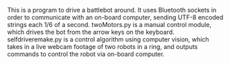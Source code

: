 This is a program to drive a battlebot around. It uses Bluetooth sockets in order to communicate with an on-board computer, sending UTF-8 encoded strings each 1/6 of a second. twoMotors.py is a manual control module, which drives the bot from the arrow keys on the keyboard. selfdriveremake.py is a control algorithm using computer vision, which takes in a live webcam footage of two robots in a ring, and outputs commands to control the robot via on-board computer.
